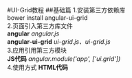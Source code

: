 #UI-Grid教程
##基础篇 
1.安装第三方依赖库   
bower install angular-ui-grid   
2.页面引入第三方库文件    
**angular** *angular.js*  
**angular-ui-grid** *ui-grid.js、ui-grid.js*   
3.应用引用第三方模块    
**JS代码** *angular.module('app', ['ui.grid'])*    
4.使用方式
**HTML代码**  
*<div ng-init="myData=[{'编号':1,'姓名':'张三'}]"></div>*  
*<div ui-grid="{data:myData}"></div>*



